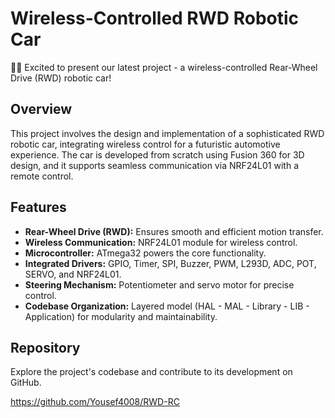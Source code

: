 # Wireless-Controlled RWD Robotic Car

🚗💨 Excited to present our latest project - a wireless-controlled Rear-Wheel Drive (RWD) robotic car!

## Overview

This project involves the design and implementation of a sophisticated RWD robotic car, integrating wireless control for a futuristic automotive experience. The car is developed from scratch using Fusion 360 for 3D design, and it supports seamless communication via NRF24L01 with a remote control.

## Features

- **Rear-Wheel Drive (RWD):** Ensures smooth and efficient motion transfer.
- **Wireless Communication:** NRF24L01 module for wireless control.
- **Microcontroller:** ATmega32 powers the core functionality.
- **Integrated Drivers:** GPIO, Timer, SPI, Buzzer, PWM, L293D, ADC, POT, SERVO, and NRF24L01.
- **Steering Mechanism:** Potentiometer and servo motor for precise control.
- **Codebase Organization:** Layered model (HAL - MAL - Library - LIB - Application) for modularity and maintainability.

## Repository

Explore the project's codebase and contribute to its development on GitHub.

https://github.com/Yousef4008/RWD-RC
